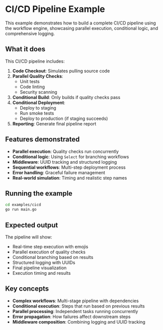# CI/CD Pipeline Example

This example demonstrates how to build a complete CI/CD pipeline using the workflow engine, showcasing parallel execution, conditional logic, and comprehensive logging.

## What it does

This CI/CD pipeline includes:

1. **Code Checkout**: Simulates pulling source code
2. **Parallel Quality Checks**: 
   - Unit tests
   - Code linting
   - Security scanning
3. **Conditional Build**: Only builds if quality checks pass
4. **Conditional Deployment**: 
   - Deploy to staging
   - Run smoke tests
   - Deploy to production (if staging succeeds)
5. **Reporting**: Generate final pipeline report

## Features demonstrated

- **Parallel execution**: Quality checks run concurrently
- **Conditional logic**: Using `Select` for branching workflows
- **Middleware**: UUID tracking and structured logging
- **Sequential workflows**: Multi-step deployment process
- **Error handling**: Graceful failure management
- **Real-world simulation**: Timing and realistic step names

## Running the example

```bash
cd examples/cicd
go run main.go
```

## Expected output

The pipeline will show:
- Real-time step execution with emojis
- Parallel execution of quality checks
- Conditional branching based on results
- Structured logging with UUIDs
- Final pipeline visualization
- Execution timing and results

## Key concepts

- **Complex workflows**: Multi-stage pipeline with dependencies
- **Conditional execution**: Steps that run based on previous results
- **Parallel processing**: Independent tasks running concurrently
- **Error propagation**: How failures affect downstream steps
- **Middleware composition**: Combining logging and UUID tracking
